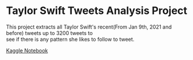 # Taylor Swift Tweets Analysis Project

This project extracts all Taylor Swift's recent(From Jan 9th, 2021 and before) tweets up to 3200 tweets to  
see if there is any pattern she likes to follow to tweet.

[Kaggle Notebook](https://www.kaggle.com/griffcho/taylor-swift-tweets-analysis)
